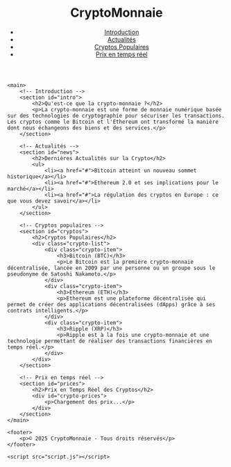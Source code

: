 <!DOCTYPE html>
<html lang="fr">
<head>
    <meta charset="UTF-8">
    <meta name="viewport" content="width=device-width, initial-scale=1.0">
    <title>CryptoMonnaie - Tout savoir sur la crypto</title>
    <link rel="stylesheet" href="style.css">
</head>
<body>
    <header>
        <div class="logo">
            <h1>CryptoMonnaie</h1>
        </div>
        <nav>
            <ul>
                <li><a href="#intro">Introduction</a></li>
                <li><a href="#news">Actualités</a></li>
                <li><a href="#cryptos">Cryptos Populaires</a></li>
                <li><a href="#prices">Prix en temps réel</a></li>
            </ul>
        </nav>
    </header>

    <main>
        <!-- Introduction -->
        <section id="intro">
            <h2>Qu'est-ce que la crypto-monnaie ?</h2>
            <p>La crypto-monnaie est une forme de monnaie numérique basée sur des technologies de cryptographie pour sécuriser les transactions. Les cryptos comme le Bitcoin et l'Ethereum ont transformé la manière dont nous échangeons des biens et des services.</p>
        </section>

        <!-- Actualités -->
        <section id="news">
            <h2>Dernières Actualités sur la Crypto</h2>
            <ul>
                <li><a href="#">Bitcoin atteint un nouveau sommet historique</a></li>
                <li><a href="#">Ethereum 2.0 et ses implications pour le marché</a></li>
                <li><a href="#">La régulation des cryptos en Europe : ce que vous devez savoir</a></li>
            </ul>
        </section>

        <!-- Cryptos populaires -->
        <section id="cryptos">
            <h2>Cryptos Populaires</h2>
            <div class="crypto-list">
                <div class="crypto-item">
                    <h3>Bitcoin (BTC)</h3>
                    <p>Le Bitcoin est la première crypto-monnaie décentralisée, lancée en 2009 par une personne ou un groupe sous le pseudonyme de Satoshi Nakamoto.</p>
                </div>
                <div class="crypto-item">
                    <h3>Ethereum (ETH)</h3>
                    <p>Ethereum est une plateforme décentralisée qui permet de créer des applications décentralisées (dApps) grâce à ses contrats intelligents.</p>
                </div>
                <div class="crypto-item">
                    <h3>Ripple (XRP)</h3>
                    <p>Ripple est à la fois une crypto-monnaie et une technologie permettant de réaliser des transactions financières en temps réel.</p>
                </div>
            </div>
        </section>

        <!-- Prix en temps réel -->
        <section id="prices">
            <h2>Prix en Temps Réel des Cryptos</h2>
            <div id="crypto-prices">
                <p>Chargement des prix...</p>
            </div>
        </section>
    </main>

    <footer>
        <p>© 2025 CryptoMonnaie - Tous droits réservés</p>
    </footer>

    <script src="script.js"></script>
</body>
</html>
